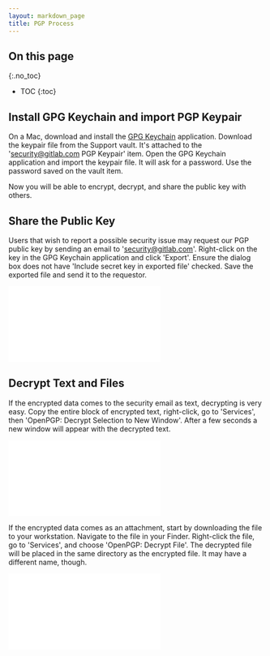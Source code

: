 ```yaml
---
layout: markdown_page
title: PGP Process
---
```


## On this page
{:.no_toc}

- TOC
{:toc}

## Install GPG Keychain and import PGP Keypair

On a Mac, download and install the [GPG Keychain](https://gpgtools.org/index.html.md) application. Download the keypair file from the Support vault. It's attached to the 'security@gitlab.com PGP Keypair' item. Open the GPG Keychain application and import the keypair file. It will ask for a password. Use the password saved on the vault item.

Now you will be able to encrypt, decrypt, and share the public key with others.

## Share the Public Key

Users that wish to report a possible security issue may request our PGP public key by sending an email to 'security@gitlab.com'. Right-click on the key in the GPG Keychain application and click 'Export'. Ensure the dialog box does not have 'Include secret key in exported file' checked. Save the exported file and send it to the requestor.

![GPG Keychain Export](/images/support/pgp/gpg_keychain_export.png/index.html.md)

## Decrypt Text and Files

If the encrypted data comes to the security email as text, decrypting is very easy. Copy the entire block of encrypted text, right-click, go to 'Services', then 'OpenPGP: Decrypt Selection to New Window'. After a few seconds a new window will appear with the decrypted text.

![Decrypt text](/images/support/pgp/decrypt_text.png/index.html.md)

If the encrypted data comes as an attachment, start by downloading the file to your workstation. Navigate to the file in your Finder. Right-click the file, go to 'Services', and choose 'OpenPGP: Decrypt File'. The decrypted file will be placed in the same directory as the encrypted file. It may have a different name, though.

![Decrypt file](/images/support/pgp/decrypt_file.png/index.html.md)

